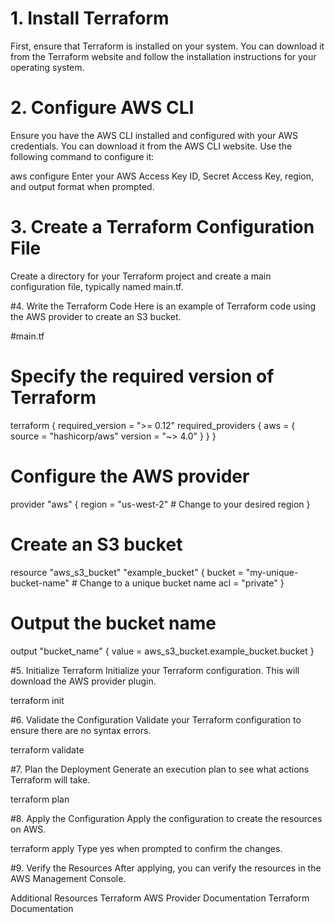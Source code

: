 # 1. Install Terraform
First, ensure that Terraform is installed on your system. You can download it from the Terraform website and follow the installation instructions for your operating system.

# 2. Configure AWS CLI
Ensure you have the AWS CLI installed and configured with your AWS credentials. You can download it from the AWS CLI website. Use the following command to configure it:

aws configure
Enter your AWS Access Key ID, Secret Access Key, region, and output format when prompted.

# 3. Create a Terraform Configuration File
Create a directory for your Terraform project and create a main configuration file, typically named main.tf.

#4. Write the Terraform Code
Here is an example of Terraform code using the AWS provider to create an S3 bucket.

#main.tf

# Specify the required version of Terraform
terraform {
  required_version = ">= 0.12"
  required_providers {
    aws = {
      source  = "hashicorp/aws"
      version = "~> 4.0"
    }
  }
}

# Configure the AWS provider
provider "aws" {
  region = "us-west-2" # Change to your desired region
}

# Create an S3 bucket
resource "aws_s3_bucket" "example_bucket" {
  bucket = "my-unique-bucket-name" # Change to a unique bucket name
  acl    = "private"
}

# Output the bucket name
output "bucket_name" {
  value = aws_s3_bucket.example_bucket.bucket
}

#5. Initialize Terraform
Initialize your Terraform configuration. This will download the AWS provider plugin.

terraform init

#6. Validate the Configuration
Validate your Terraform configuration to ensure there are no syntax errors.

terraform validate

#7. Plan the Deployment
Generate an execution plan to see what actions Terraform will take.

terraform plan

#8. Apply the Configuration
Apply the configuration to create the resources on AWS.

terraform apply
Type yes when prompted to confirm the changes.

#9. Verify the Resources
After applying, you can verify the resources in the AWS Management Console.

Additional Resources
Terraform AWS Provider Documentation
Terraform Documentation
